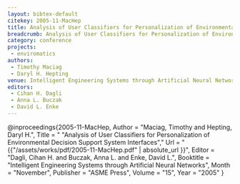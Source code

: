```yaml
---
layout: bibtex-default
citekey: 2005-11-MacHep
title: Analysis of User Classifiers for Personalization of Environmental Decision Support System Interfaces (2005)
breadcrumb: Analysis of User Classifiers for Personalization of Environmental Decision Support System Interfaces (2005)
category: conference
projects:
 - enviromatics
authors:
 - Timothy Maciag
 - Daryl H. Hepting
venue: Intelligent Engineering Systems through Artificial Neural Networks
editors:
 - Cihan H. Dagli
 - Anna L. Buczak
 - David L. Enke
---
```

@inproceedings{2005-11-MacHep,
	Author =  "Maciag, Timothy and Hepting, Daryl H.",
	Title = " "Analysis of User Classifiers for Personalization of Environmental Decision Support System Interfaces","
	Url = \"{{"/assets/works/pdf/2005-11-MacHep.pdf" | absolute_url }}\",
	Editor =  "Dagli, Cihan H. and Buczak, Anna L. and Enke, David L.",
	Booktitle =  "Intelligent Engineering Systems through Artificial Neural Networks",
	Month =  "November",
	Publisher =  "ASME Press",
	Volume =  "15",
	Year =  "2005"
}

